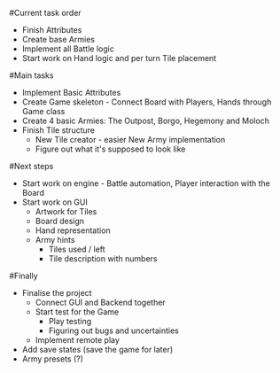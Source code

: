 #Current task order

- Finish Attributes
- Create base Armies
- Implement all Battle logic
- Start work on Hand logic and per turn Tile placement

#Main tasks

- Implement Basic Attributes
- Create Game skeleton - Connect Board with Players, Hands through Game class
- Create 4 basic Armies: The Outpost, Borgo, Hegemony and Moloch
- Finish Tile structure
  - New Tile creator - easier New Army implementation
  - Figure out what it's supposed to look like

#Next steps

- Start work on engine - Battle automation, Player interaction with the Board
- Start work on GUI
  - Artwork for Tiles
  - Board design
  - Hand representation
  - Army hints
    - Tiles used / left
    - Tile description with numbers

#Finally

- Finalise the project
  - Connect GUI and Backend together
  - Start test for the Game
    - Play testing
    - Figuring out bugs and uncertainties
  - Implement remote play
- Add save states (save the game for later)
- Army presets (?)